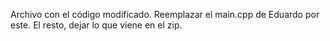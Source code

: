 Archivo con el código modificado. Reemplazar el main.cpp de Eduardo por este. El resto, dejar lo que viene en el zip.

